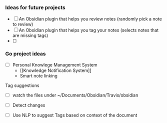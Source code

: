 
### Ideas for future projects

- [ ] An Obsidian plugin that helps you review notes (randomly pick a note to review)
- [ ] An Obsidian plugin that helps you tag your notes (selects notes that are missing tags)
- [ ]


### Go project ideas

- [ ] Personal Knowlege Management System 
    - [[Knowledge Notification System]]
    - Smart note linking


Tag suggestions

- [ ] watch the files under ~/Documents/Obsidian/Travis/obsidian
- [ ] Detect changes
- [ ] Use NLP to suggest Tags based on context of the document


